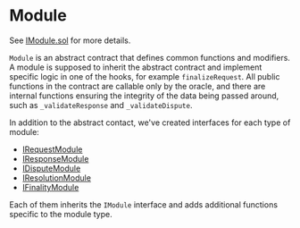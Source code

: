 # Module

See [IModule.sol](/solidity/interfaces/core/IModule.sol/interface.IModule.md) for more details.

`Module` is an abstract contract that defines common functions and modifiers. A module is supposed to inherit the abstract contract and implement specific logic in one of the hooks, for example `finalizeRequest`. All public functions in the contract are callable only by the oracle, and there are internal functions ensuring the integrity of the data being passed around, such as `_validateResponse` and `_validateDispute`.

In addition to the abstract contact, we've created interfaces for each type of module:
- [IRequestModule](/solidity/interfaces/core/modules/request/IRequestModule.sol/interface.IRequestModule.md)
- [IResponseModule](/solidity/interfaces/core/modules/response/IResponseModule.sol/interface.IResponseModule.md)
- [IDisputeModule](/solidity/interfaces/core/modules/dispute/IDisputeModule.sol/interface.IDisputeModule.md)
- [IResolutionModule](/solidity/interfaces/core/modules/resolution/IResolutionModule.sol/interface.IResolutionModule.md)
- [IFinalityModule](/solidity/interfaces/core/modules/finality/IFinalityModule.sol/interface.IFinalityModule.md)

Each of them inherits the `IModule` interface and adds additional functions specific to the module type.
